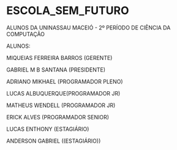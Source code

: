 # ESCOLA_SEM_FUTURO  
ALUNOS DA UNINASSAU MACEIÓ - 2º PERÍODO DE CIÊNCIA DA COMPUTAÇÃO

ALUNOS:

MIQUEIAS FERREIRA BARROS (GERENTE)

GABRIEL M B SANTANA (PRESIDENTE)

ADRIANO MIKHAEL (PROGRAMADOR PLENO)

LUCAS ALBUQUERQUE(PROGRAMADOR JR)

MATHEUS WENDELL (PROGRAMADOR JR)

ERICK ALVES (PROGRAMADOR SENIOR)

LUCAS ENTHONY (ESTAGIÁRIO)

ANDERSON GABRIEL ((ESTAGIÁRIO))
